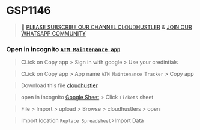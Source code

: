 # GSP1146
>🚨 [PLEASE SUBSCRIBE OUR CHANNEL CLOUDHUSTLER](https://www.youtube.com/@cloudhustlers) **&** [JOIN OUR WHATSAPP COMMUNITY](https://chat.whatsapp.com/FilXyp4eva599SND76fNUP)

### Open in incognito [`ATM Maintenance app`](https://www.appsheet.com/template/AppDef?appName=ATMMaintenance-925818016)

>CLick on Copy app > Sign in with google > Use your credintials 

>CLick on Copy app > App name `ATM Maintenance Tracker` > Copy app

>Download this file [cloudhustler](https://github.com/CloudHustlers/OCT-TRIVIA-WEEK-1/raw/main/cloudhustler's.xlsx)

>open in incognito [Google Sheet](https://docs.google.com/spreadsheets) > Click `Tickets` sheet 

>File > Import > upload > Browse > cloudhustlers > open

>Import location `Replace Spreadsheet`>Import Data
